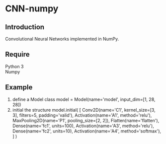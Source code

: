 # CNN-numpy
## Introduction
Convolutional Neural Networks implemented in NumPy.

## Require  
Python 3  
Numpy  

## Example
1. define a Model class
    model = Model(name='model', input_dim=[1, 28, 28])
2. initial the structure
    model.initial(
        [
            Conv2D(name='C1', kernel_size=[3, 3], filters=5, padding='valid'),
            Activation(name='A1', method='relu'),
            MaxPooling2D(name='P1', pooling_size=[2, 2]),
            Flatten(name='flatten'),
            Dense(name='fc1', units=100),
            Activation(name='A3', method='relu'),
            Dense(name='fc2', units=10),
            Activation(name='A4', method='softmax'),
        ]
    )

